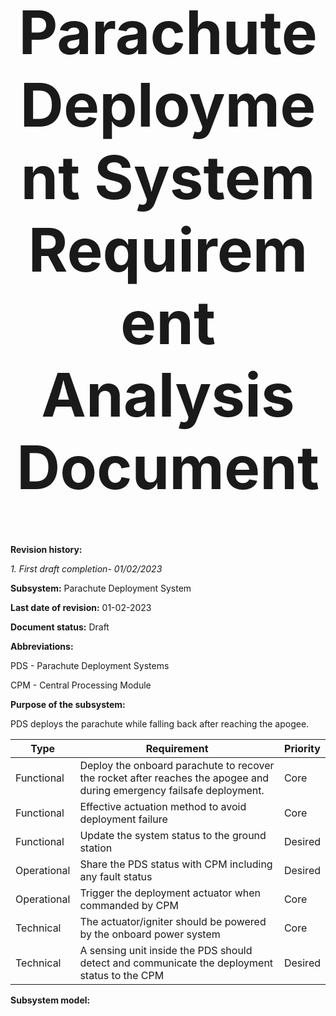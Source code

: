 <div align="center">
<h1 style="font-size:10vw">Parachute Deployment System Requirement Analysis Document</h1>

<div align="left">
  
**Revision history:**
  
_1. First draft completion- 01/02/2023_

**Subsystem:** Parachute Deployment System
  
**Last date of revision:** 01-02-2023
  
**Document status:** Draft

**Abbreviations:**
  
PDS - Parachute Deployment Systems
  
CPM - Central Processing Module

**Purpose of the subsystem:**
  
PDS deploys the parachute while falling back after reaching the apogee.

| Type  | Requirement | Priority |
| ------------- | ------------- | ------------- |
Functional|	Deploy the onboard parachute to recover the rocket after reaches the apogee and during emergency failsafe deployment.	|Core|
Functional|	Effective actuation method to avoid deployment failure	|Core|
Functional|	Update the system status to the ground station	|Desired|
Operational|	Share the PDS status with CPM including any fault status|	Desired|
Operational|	Trigger the deployment actuator when commanded by CPM|	Core|
Technical|	The actuator/igniter should be powered by the onboard power system	|Core|
Technical|	A sensing unit inside the PDS should detect and communicate the deployment status to the CPM	|Desired|


**Subsystem model:**



